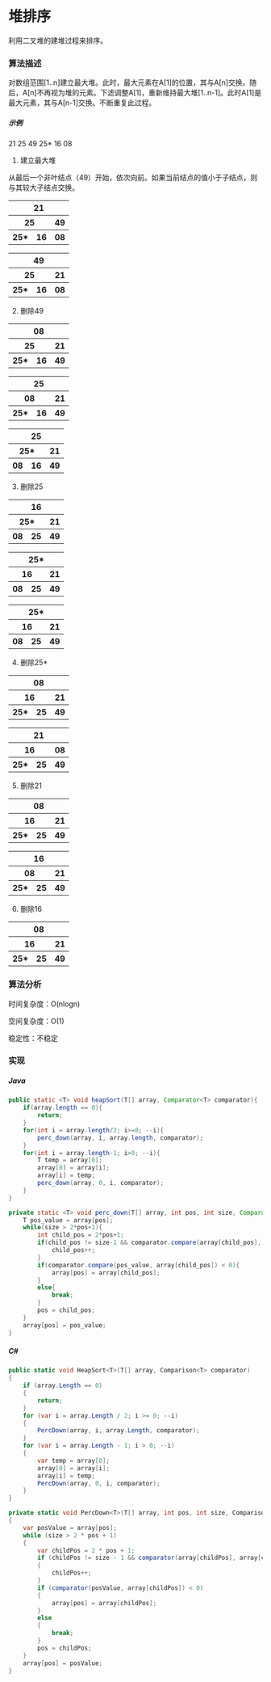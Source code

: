 # 堆排序

利用二叉堆的建堆过程来排序。

### 算法描述

对数组范围[1..n]建立最大堆。此时，最大元素在A[1]的位置，其与A[n]交换。随后，A[n]不再视为堆的元素。下滤调整A[1]，重新维持最大堆[1..n-1]。此时A[1]是最大元素，其与A[n-1]交换。不断重复此过程。

##### 示例
21 25 49 25* 16 08

1. 建立最大堆

从最后一个非叶结点（49）开始，依次向前。如果当前结点的值小于子结点，则与其较大子结点交换。

<table>
	<tr><th colspan="3">21</th></tr>
	<tr><th colspan="2">25</th><th>49</th></tr>
	<tr><th>25*</th><th>16</th><th>08</th></tr>
</table>

<table>
	<tr><th colspan="3">49</th></tr>
	<tr><th colspan="2">25</th><th>21</th></tr>
	<tr><th>25*</th><th>16</th><th>08</th></tr>
</table>

2. 删除49

<table>
	<tr><th colspan="3">08</th></tr>
	<tr><th colspan="2">25</th><th>21</th></tr>
	<tr><th>25*</th><th>16</th><th class="die">49</th></tr>
</table>

<table>
	<tr><th colspan="3">25</th></tr>
	<tr><th colspan="2">08</th><th>21</th></tr>
	<tr><th>25*</th><th>16</th><th class="die">49</th></tr>
</table>

<table>
	<tr><th colspan="3">25</th></tr>
	<tr><th colspan="2">25*</th><th>21</th></tr>
	<tr><th>08</th><th>16</th><th class="die">49</th></tr>
</table>

3. 删除25

<table>
	<tr><th colspan="3">16</th></tr>
	<tr><th colspan="2">25*</th><th>21</th></tr>
	<tr><th>08</th><th class="die">25</th><th class="die">49</th></tr>
</table>

<table>
	<tr><th colspan="3">25*</th></tr>
	<tr><th colspan="2">16</th><th>21</th></tr>
	<tr><th>08</th><th class="die">25</th><th class="die">49</th></tr>
</table>

<table>
	<tr><th colspan="3">25*</th></tr>
	<tr><th colspan="2">16</th><th>21</th></tr>
	<tr><th>08</th><th class="die">25</th><th class="die">49</th></tr>
</table>

4. 删除25*

<table>
	<tr><th colspan="3">08</th></tr>
	<tr><th colspan="2">16</th><th>21</th></tr>
	<tr><th class="die">25*</th><th class="die">25</th><th class="die">49</th></tr>
</table>

<table>
	<tr><th colspan="3">21</th></tr>
	<tr><th colspan="2">16</th><th>08</th></tr>
	<tr><th class="die">25*</th><th class="die">25</th><th class="die">49</th></tr>
</table>

5. 删除21

<table>
	<tr><th colspan="3">08</th></tr>
	<tr><th colspan="2">16</th><th class="die">21</th></tr>
	<tr><th class="die">25*</th><th class="die">25</th><th class="die">49</th></tr>
</table>

<table>
	<tr><th colspan="3">16</th></tr>
	<tr><th colspan="2">08</th><th class="die">21</th></tr>
	<tr><th class="die">25*</th><th class="die">25</th><th class="die">49</th></tr>
</table>

6. 删除16

<table>
	<tr><th colspan="3">08</th></tr>
	<tr><th colspan="2" class="die">16</th><th class="die">21</th></tr>
	<tr><th class="die">25*</th><th class="die">25</th><th class="die">49</th></tr>
</table>

### 算法分析

时间复杂度：O(nlogn)

空间复杂度：O(1)

稳定性：不稳定

### 实现
##### Java
``` Java
public static <T> void heapSort(T[] array, Comparator<T> comparator){
    if(array.length == 0){
        return;
    }
	for(int i = array.length/2; i>=0; --i){
		perc_down(array, i, array.length, comparator);
	}
	for(int i = array.length-1; i>0; --i){
		T temp = array[0];
		array[0] = array[i];
		array[i] = temp;
		perc_down(array, 0, i, comparator);
	}
}

private static <T> void perc_down(T[] array, int pos, int size, Comparator<T> comparator){
	T pos_value = array[pos];
	while(size > 2*pos+1){
		int child_pos = 2*pos+1;
		if(child_pos != size-1 && comparator.compare(array[child_pos],  array[child_pos+1]) < 0){
			child_pos++;
		}
		if(comparator.compare(pos_value, array[child_pos]) < 0){
			array[pos] = array[child_pos];
		}
		else{
			break;
		}
		pos = child_pos;
	}
	array[pos] = pos_value;
}
```

##### C#
``` C#
public static void HeapSort<T>(T[] array, Comparison<T> comparator)
{
    if (array.Length == 0)
    {
        return;
    }
    for (var i = array.Length / 2; i >= 0; --i)
    {
        PercDown(array, i, array.Length, comparator);
    }
    for (var i = array.Length - 1; i > 0; --i)
    {
        var temp = array[0];
        array[0] = array[i];
        array[i] = temp;
        PercDown(array, 0, i, comparator);
    }
}

private static void PercDown<T>(T[] array, int pos, int size, Comparison<T> comparator)
{
    var posValue = array[pos];
    while (size > 2 * pos + 1)
    {
        var childPos = 2 * pos + 1;
        if (childPos != size - 1 && comparator(array[childPos], array[childPos + 1]) < 0)
        {
            childPos++;
        }
        if (comparator(posValue, array[childPos]) < 0)
        {
            array[pos] = array[childPos];
        }
        else
        {
            break;
        }
        pos = childPos;
    }
    array[pos] = posValue;
}
```